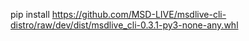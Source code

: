 pip install https://github.com/MSD-LIVE/msdlive-cli-distro/raw/dev/dist/msdlive_cli-0.3.1-py3-none-any.whl
